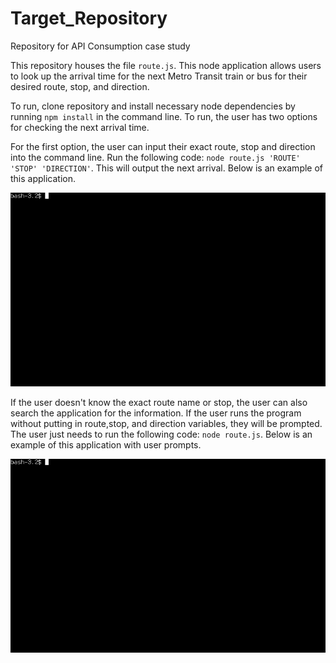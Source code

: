 # Target_Repository
Repository for API Consumption case study

This repository houses the file `route.js`. This node application allows users to look up the arrival time for the next Metro Transit train or bus for their desired route, stop, and direction. 

To run, clone repository and install necessary node dependencies by running `npm install` in the command line. To run, the user has two options for checking the next arrival time. 

For the first option, the user can input their exact route, stop and direction into the command line. Run the following code: `node route.js 'ROUTE' 'STOP' 'DIRECTION'`. This will output the next arrival. Below is an example of this application. 

![Alt Text](./Gif_images/output_manual.gif)

If the user doesn't know the exact route name or stop, the user can also search the application for the information. If the user runs the program without putting in route,stop, and direction variables, they will be prompted. The user just needs to run the following code: `node route.js`. Below is an example of this application with user prompts. 

![Alt Text](./Gif_images/output_inquirer.gif)


